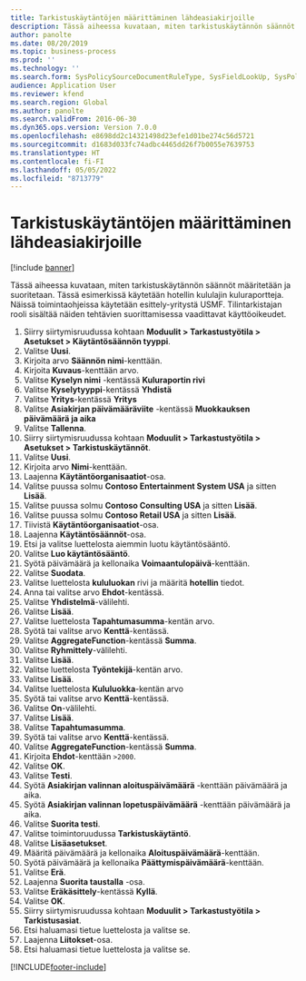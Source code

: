```yaml
---
title: Tarkistuskäytäntöjen määrittäminen lähdeasiakirjoille
description: Tässä aiheessa kuvataan, miten tarkistuskäytännön säännöt määritetään ja suoritetaan.
author: panolte
ms.date: 08/20/2019
ms.topic: business-process
ms.prod: ''
ms.technology: ''
ms.search.form: SysPolicySourceDocumentRuleType, SysFieldLookUp, SysPolicyListPage, SysPolicy, AuditPolicyRule, SysQueryForm, SysQueryFieldLookUp, AuditPolicyDateSelection, AuditPolicyAdditionalOption, BatchJob, CaseDetail
audience: Application User
ms.reviewer: kfend
ms.search.region: Global
ms.author: panolte
ms.search.validFrom: 2016-06-30
ms.dyn365.ops.version: Version 7.0.0
ms.openlocfilehash: e8698dd2c14321498d23efe1d01be274c56d5721
ms.sourcegitcommit: d1683d033fc74adbc4465dd26f7b0055e7639753
ms.translationtype: HT
ms.contentlocale: fi-FI
ms.lasthandoff: 05/05/2022
ms.locfileid: "8713779"
---
```

# <a name="define-audit-policies-for-source-documents"></a>Tarkistuskäytäntöjen määrittäminen lähdeasiakirjoille

[!include [banner](../../includes/banner.md)]

Tässä aiheessa kuvataan, miten tarkistuskäytännön säännöt määritetään ja suoritetaan. Tässä esimerkissä käytetään hotellin kululajin kuluraportteja. Näissä toimintaohjeissa käytetään esittely-yritystä USMF. Tilintarkistajan rooli sisältää näiden tehtävien suorittamisessa vaadittavat käyttöoikeudet.

1. Siirry siirtymisruudussa kohtaan **Moduulit > Tarkastustyötila > Asetukset > Käytäntösäännön tyyppi**.
2. Valitse **Uusi**.
3. Kirjoita arvo **Säännön nimi**-kenttään.
4. Kirjoita **Kuvaus**-kenttään arvo.
5. Valitse **Kyselyn nimi** -kentässä **Kuluraportin rivi**
6. Valitse **Kyselytyyppi**-kentässä **Yhdistä**
7. Valitse **Yritys**-kentässä **Yritys**
8. Valitse **Asiakirjan päivämääräviite** -kentässä **Muokkauksen päivämäärä ja aika**
9. Valitse **Tallenna**.
10. Siirry siirtymisruudussa kohtaan **Moduulit > Tarkastustyötila > Asetukset > Tarkistuskäytännöt**.
11. Valitse **Uusi**.
12. Kirjoita arvo **Nimi**-kenttään.
13. Laajenna **Käytäntöorganisaatiot**-osa.
14. Valitse puussa solmu **Contoso Entertainment System USA** ja sitten **Lisää**.
15. Valitse puussa solmu **Contoso Consulting USA** ja sitten **Lisää**.
16. Valitse puussa solmu **Contoso Retail USA** ja sitten **Lisää**.
17. Tiivistä **Käytäntöorganisaatiot**-osa.
18. Laajenna **Käytäntösäännöt**-osa.
19. Etsi ja valitse luettelosta aiemmin luotu käytäntösääntö.
20. Valitse **Luo käytäntösääntö**.
21. Syötä päivämäärä ja kellonaika **Voimaantulopäivä**-kenttään.
22. Valitse **Suodata**.
23. Valitse luettelosta **kululuokan** rivi ja määritä **hotellin** tiedot.
24. Anna tai valitse arvo **Ehdot**-kentässä.
25. Valitse **Yhdistelmä**-välilehti.
26. Valitse **Lisää**.
27. Valitse luettelosta **Tapahtumasumma**-kentän arvo.
28. Syötä tai valitse arvo **Kenttä**-kentässä.
29. Valitse **AggregateFunction**-kentässä **Summa**.
30. Valitse **Ryhmittely**-välilehti.
31. Valitse **Lisää**.
32. Valitse luettelosta **Työntekijä**-kentän arvo.
33. Valitse **Lisää**.
34. Valitse luettelosta **Kululuokka**-kentän arvo
35. Syötä tai valitse arvo **Kenttä**-kentässä.
36. Valitse **On**-välilehti.
37. Valitse **Lisää**.
38. Valitse **Tapahtumasumma**.
39. Syötä tai valitse arvo **Kenttä**-kentässä.
40. Valitse **AggregateFunction**-kentässä **Summa**.
41. Kirjoita **Ehdot**-kenttään `>2000`.
42. Valitse **OK**.
43. Valitse **Testi**.
44. Syötä **Asiakirjan valinnan aloituspäivämäärä** -kenttään päivämäärä ja aika.
45. Syötä **Asiakirjan valinnan lopetuspäivämäärä** -kenttään päivämäärä ja aika.
46. Valitse **Suorita testi**.
47. Valitse toimintoruudussa **Tarkistuskäytäntö**.
48. Valitse **Lisäasetukset**.
49. Määritä päivämäärä ja kellonaika **Aloituspäivämäärä**-kenttään.
50. Syötä päivämäärä ja kellonaika **Päättymispäivämäärä**-kenttään.
51. Valitse **Erä**.
52. Laajenna **Suorita taustalla** -osa.
53. Valitse **Eräkäsittely**-kentässä **Kyllä**.
54. Valitse **OK**.
55. Siirry siirtymisruudussa kohtaan **Moduulit > Tarkastustyötila > Tarkistusasiat**.
56. Etsi haluamasi tietue luettelosta ja valitse se.
57. Laajenna **Liitokset**-osa.
58. Etsi haluamasi tietue luettelosta ja valitse se.



[!INCLUDE[footer-include](../../../includes/footer-banner.md)]

